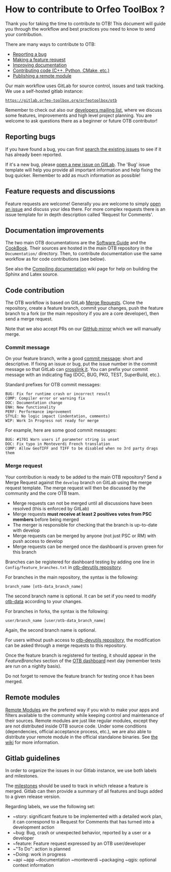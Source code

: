 # How to contribute to Orfeo ToolBox ?

Thank you for taking the time to contribute to OTB! This document will guide you
through the workflow and best practices you need to know to send your
contribution.

There are many ways to contribute to OTB:

* [Reporting a bug](#reporting-bugs)
* [Making a feature request](#feature-requests-and-discussions)
* [Improving documentation](#documentation-improvements)
* [Contributing code (C++, Python, CMake, etc.)](#code-contribution)
* [Publishing a remote module](#remote-modules)

Our main workflow uses GitLab for source control, issues and task tracking. We
use a self-hosted gitlab instance:

[`https://gitlab.orfeo-toolbox.org/orfeotoolbox/otb`](https://gitlab.orfeo-toolbox.org/orfeotoolbox/otb)

Remember to check out also our [developers mailing list](https://groups.google.com/forum/?hl=fr#!forum/otb-developers/join),
where we discuss some features, improvements and high level project planning.
You are welcome to ask questions there as a beginner or future OTB contributor!

## Reporting bugs

If you have found a bug, you can first [search the existing issues](https://gitlab.orfeo-toolbox.org/orfeotoolbox/otb/issues?label_name%5B%5D=bug)
to see if it has already been reported.

If it's a new bug, please [open a new issue on GitLab](https://gitlab.orfeo-toolbox.org/orfeotoolbox/otb/issues/new).
The 'Bug' issue template will help you provide all important information and
help fixing the bug quicker. Remember to add as much information as possible!

## Feature requests and discussions

Feature requests are welcome! Generally you are welcome to simply [open an issue](https://gitlab.orfeo-toolbox.org/orfeotoolbox/otb/issues)
and discuss your idea there. For more complex requests there is an issue
template for in depth description called 'Request for Comments'.


## Documentation improvements

The two main OTB documentations are the [Software Guide](https://www.orfeo-toolbox.org/SoftwareGuide/index.html)
and the [CookBook](https://www.orfeo-toolbox.org/CookBook/).  Their sources are
hosted in the main OTB repository in the `Documentation/` directory. Then, to
contribute documentation use the same workflow as for code contributions (see
below).

See also the [Compiling documentation](https://wiki.orfeo-toolbox.org/index.php/Compiling_documentation)
wiki page for help on building the Sphinx and Latex source.

## Code contribution

The OTB workflow is based on GitLab [Merge Requests](https://docs.gitlab.com/ee/gitlab-basics/add-merge-request.html).
Clone the repository, create a feature branch, commit your changes, push the
feature branch to a fork (or the main repository if you are a core developer),
then send a merge request.

Note that we also accept PRs on our [GitHub mirror](https://github.com/orfeotoolbox/OTB)
which we will manually merge.

### Commit message

On your feature branch, write a good [commit message](https://xkcd.com/1296/):
short and descriptive. If fixing an issue or bug, put the issue number in the
commit message so that GitLab can [crosslink it](https://docs.gitlab.com/ce/user/project/issues/crosslinking_issues.html).
You can prefix your commit message with an indicating flag (DOC, BUG, PKG,
TEST, SuperBuild, etc.).

Standard prefixes for OTB commit messages:

    BUG: Fix for runtime crash or incorrect result
    COMP: Compiler error or warning fix
    DOC: Documentation change
    ENH: New functionality
    PERF: Performance improvement
    STYLE: No logic impact (indentation, comments)
    WIP: Work In Progress not ready for merge

For example, here are some good commit messages:

    BUG: #1701 Warn users if parameter string is unset
    DOC: Fix typo in Monteverdi French translation
    COMP: Allow GeoTIFF and TIFF to be disabled when no 3rd party drags them

### Merge request

Your contribution is ready to be added to the main OTB repository? Send a Merge
Request against the `develop` branch on GitLab using the merge request
template. The merge request will then be discussed by the community and the core
OTB team.

* Merge requests can not be merged until all discussions have been resolved (this is enforced by GitLab)
* Merge requests **must receive at least 2 positives votes from PSC members** before being merged
* The merger is responsible for checking that the branch is up-to-date with develop
* Merge requests can be merged by anyone (not just PSC or RM) with push access to develop
* Merge requests can be merged once the dashboard is proven green for this branch

Branches can be registered for dashboard testing by adding one line in `Config/feature_branches.txt` in [otb-devutils repository](https://gitlab.orfeo-toolbox.org/orfeotoolbox/otb-devutils.git).

For branches in the main repository, the syntax is the following:

```
branch_name [otb-data_branch_name]

```
The second branch name is optional. It can be set if you need to modify [otb-data](https://gitlab.orfeo-toolbox.org/orfeotoolbox/otb-data.git) according to your changes.

For branches in forks, the syntax is the following:
```
user/branch_name [user/otb-data_branch_name]
```
Again, the second branch name is optional.

For users without push access to [otb-devutils repository](https://gitlab.orfeo-toolbox.org/orfeotoolbox/otb-devutils.git), the modification can be asked through a merge requests to this repository.

Once the feature branch is registered for testing, it should appear in the *FeatureBranches* section of the [OTB dashboard](https://dash.orfeo-toolbox.org/index.php?project=OTB) next day (remember tests are run on a nighlty basis).

Do not forget to remove the feature branch for testing once it has been merged.

## Remote modules

[Remote Modules](https://wiki.orfeo-toolbox.org/index.php/Remote_Modules) are
the prefered way if you wish to make your apps and filters available to the
community while keeping control and maintenance of their sources. Remote
modules are just like regular modules, except they are not distributed inside
OTB source code. Under some conditions (dependencies, official acceptance
process, etc.), we are also able to distribute your remote module in the
official standalone binaries. See [the wiki](https://wiki.orfeo-toolbox.org/index.php/Remote_Modules)
for more information.

## Gitlab guidelines

In order to organize the issues in our Gitlab instance, we use both labels and
milestones.

The [milestones](https://gitlab.orfeo-toolbox.org/orfeotoolbox/otb/milestones) should be used to track in which release a feature is merged.
Gitlab can then provide a summary of all features and bugs added to a given release
version.

Regarding labels, we use the following set:
* ~story: significant feature to be implemented with a detailed work plan, it can
  correspond to a Request for Comments that has turned into a development action
* ~bug: Bug, crash or unexpected behavior, reported by a user or a developer
* ~feature: Feature request expressed by an OTB user/developer
* ~"To Do": action is planned
* ~Doing: work in progress
* ~api ~app ~documentation ~monteverdi ~packaging ~qgis: optional context information
